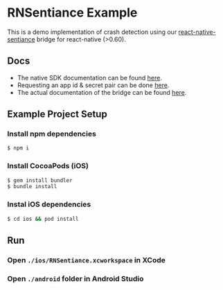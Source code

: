 # RNSentiance Example

This is a demo implementation of crash detection using our [react-native-sentiance](https://github.com/sentiance/react-native-sentiance) bridge for react-native (>0.60).

## Docs

* The native SDK documentation can be found [here](https://docs.sentiance.com/sdk/getting-started).
* Requesting an app id & secret pair can be done [here](https://docs.sentiance.com/sdk/getting-started#requesting-an-app-id-and-secret).
* The actual documentation of the bridge can be found [here](https://github.com/sentiance/react-native-sentiance/blob/master/README.md).

## Example Project Setup

### Install npm dependencies
```sh
$ npm i
```

### Install CocoaPods (iOS)
```sh
$ gem install bundler
$ bundle install
```

### Instal iOS dependencies
```sh
$ cd ios && pod install
```

## Run

### Open `./ios/RNSentiance.xcworkspace` in XCode
### Open `./android` folder in Android Studio
